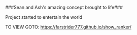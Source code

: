 ###Sean and Ash's amazing concept brought to life###

Project started to entertain the world

TO VIEW GOTO: https://farstrider777.github.io/show_ranker/
